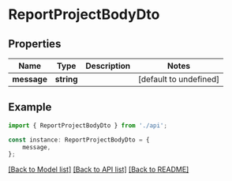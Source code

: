 # ReportProjectBodyDto


## Properties

Name | Type | Description | Notes
------------ | ------------- | ------------- | -------------
**message** | **string** |  | [default to undefined]

## Example

```typescript
import { ReportProjectBodyDto } from './api';

const instance: ReportProjectBodyDto = {
    message,
};
```

[[Back to Model list]](../README.md#documentation-for-models) [[Back to API list]](../README.md#documentation-for-api-endpoints) [[Back to README]](../README.md)
